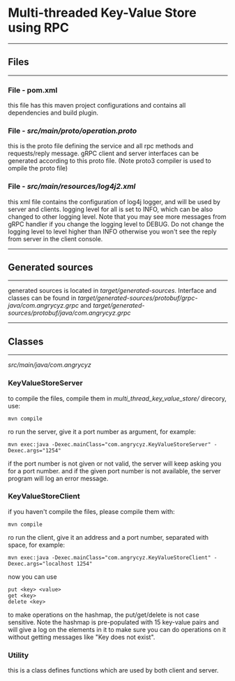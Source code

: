 # Multi-threaded Key-Value Store using RPC

------------------------------------------------------
## Files
------------------------------------------------------
### File - pom.xml

this file has this maven project configurations and contains all dependencies and build plugin.

### File - _src/main/proto/operation.proto_

this is the proto file defining the service and all rpc methods and requests/reply message. gRPC client and server interfaces can be generated according to this proto file. (Note proto3 compiler is used to ompile the proto file)

### File - _src/main/resources/log4j2.xml_
this xml file contains the configuration of log4j logger, and will be used by server and clients. logging level for all is set to INFO, which can be also changed to other logging level. Note that you may see more messages from gRPC handler if you change the logging level to DEBUG. Do not change the logging level to level higher than INFO otherwise you won't see the reply from server in the client console.

------------------------------------------------------
## Generated sources
------------------------------------------------------

generated sources is located in _target/generated-sources_. Interface and classes can be found in _target/generated-sources/protobuf/grpc-java/com.angrycyz.grpc_ and  _target/generated-sources/protobuf/java/com.angrycyz.grpc_ 

------------------------------------------------------
## Classes
------------------------------------------------------

_src/main/java/com.angrycyz_

### KeyValueStoreServer

to compile the files, compile them in _multi_thread_key_value_store/_ direcory, use:
    
    mvn compile

ro run the server, give it a port number as argument, for example:

    mvn exec:java -Dexec.mainClass="com.angrycyz.KeyValueStoreServer" -Dexec.args="1254"

if the port number is not given or not valid, the server will keep asking you for a port number. and if the given port number is not available, the server program will log an error message. 


### KeyValueStoreClient

if you haven't compile the files, please compile them with:

    mvn compile

ro run the client, give it an address and a port number, separated with space, for example:

    mvn exec:java -Dexec.mainClass="com.angrycyz.KeyValueStoreClient" -Dexec.args="localhost 1254"
    
now you can use 

    put <key> <value> 
    get <key>
    delete <key>
    
to make operations on the hashmap, the put/get/delete is not case sensitive. Note the hashmap is pre-populated with 15 key-value pairs and will give a log on the elements in it to make sure you can do operations on it without getting messages like "Key does not exist".
    
### Utility

this is a class defines functions which are used by both client and server.
    


